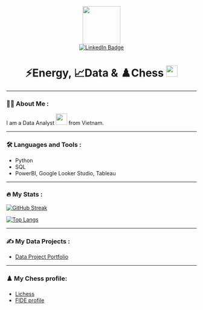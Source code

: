 <div id="header" align="center">
  <img src="https://media.giphy.com/media/v1.Y2lkPTc5MGI3NjExc2l6N3FoeHBpbXphbXFwdTdzNTBnN2dtaWdjZGV5MDkxenU5M3FxZSZlcD12MV9pbnRlcm5hbF9naWZfYnlfaWQmY3Q9Zw/Zbqw6fd71h85pOtsvX/giphy.gif" width="100"/>

<div id="badges">
  <a href="https://www.linkedin.com/in/thanhtaile/">
    <img src="https://img.shields.io/badge/LinkedIn-blue?style=for-the-badge&logo=linkedin&logoColor=white" alt="LinkedIn Badge"/>
  </a>
</div>

<div id="badges">
  <img src="https://komarev.com/ghpvc/?username=thale154&style=flat-square&color=blue" alt=""/>
</div>

<h1>
  ⚡Energy, 📈Data & ♟️Chess
  <img src="https://media.giphy.com/media/hvRJCLFzcasrR4ia7z/giphy.gif" width="30px"/>
</h1>
</div>

---

### :man_technologist: About Me :

I am a Data Analyst <img src="https://media.giphy.com/media/WUlplcMpOCEmTGBtBW/giphy.gif" width="30"> from Vietnam.

---

### :hammer_and_wrench: Languages and Tools :

- Python
- SQL
- PowerBI, Google Looker Studio, Tableau

---

### :fire: My Stats :

[![GitHub Streak](http://github-readme-streak-stats.herokuapp.com?user=thale154&theme=dark&background=000000)](https://git.io/streak-stats)

[![Top Langs](https://github-readme-stats.vercel.app/api/top-langs/?username=thale154&layout=compact&theme=vision-friendly-dark)](https://github.com/anuraghazra/github-readme-stats)

---

### :writing_hand: My Data Projects :

- [Data Project Portfolio](https://github.com/thale154/DataProject)

---

### ♟️ My Chess profile:
- [Lichess](https://lichess.org/coach/lttltt1)
- [FIDE profile](https://ratings.fide.com/profile/12402192)

<!-- Sample 
**thale154/thale154** is a ✨ _special_ ✨ repository because its `README.md` (this file) appears on your GitHub profile.

Here are some ideas to get you started:

- 🔭 I’m currently working on ...
- 🌱 I’m currently learning ...
- 👯 I’m looking to collaborate on ...
- 🤔 I’m looking for help with ...
- 💬 Ask me about ...
- 📫 How to reach me: ...
- 😄 Pronouns: ...
- ⚡ Fun fact: ...
-->

